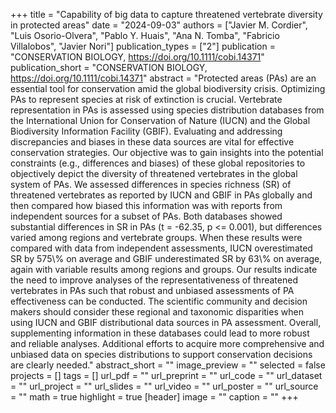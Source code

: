 +++
title = "Capability of big data to capture threatened vertebrate diversity in protected areas"
date = "2024-09-03"
authors = ["Javier M. Cordier", "Luis Osorio-Olvera", "Pablo Y. Huais", "Ana N. Tomba", "Fabricio Villalobos", "Javier Nori"]
publication_types = ["2"]
publication = "CONSERVATION BIOLOGY, https://doi.org/10.1111/cobi.14371"
publication_short = "CONSERVATION BIOLOGY, https://doi.org/10.1111/cobi.14371"
abstract = "Protected areas (PAs) are an essential tool for conservation amid the global biodiversity crisis. Optimizing PAs to represent species at risk of extinction is crucial. Vertebrate representation in PAs is assessed using species distribution databases from the International Union for Conservation of Nature (IUCN) and the Global Biodiversity Information Facility (GBIF). Evaluating and addressing discrepancies and biases in these data sources are vital for effective conservation strategies. Our objective was to gain insights into the potential constraints (e.g., differences and biases) of these global repositories to objectively depict the diversity of threatened vertebrates in the global system of PAs. We assessed differences in species richness (SR) of threatened vertebrates as reported by IUCN and GBIF in PAs globally and then compared how biased this information was with reports from independent sources for a subset of PAs. Both databases showed substantial differences in SR in PAs (t = -62.35, p <= 0.001), but differences varied among regions and vertebrate groups. When these results were compared with data from independent assessments, IUCN overestimated SR by 575\\% on average and GBIF underestimated SR by 63\\% on average, again with variable results among regions and groups. Our results indicate the need to improve analyses of the representativeness of threatened vertebrates in PAs such that robust and unbiased assessments of PA effectiveness can be conducted. The scientific community and decision makers should consider these regional and taxonomic disparities when using IUCN and GBIF distributional data sources in PA assessment. Overall, supplementing information in these databases could lead to more robust and reliable analyses. Additional efforts to acquire more comprehensive and unbiased data on species distributions to support conservation decisions are clearly needed."
abstract_short = ""
image_preview = ""
selected = false
projects = []
tags = []
url_pdf = ""
url_preprint = ""
url_code = ""
url_dataset = ""
url_project = ""
url_slides = ""
url_video = ""
url_poster = ""
url_source = ""
math = true
highlight = true
[header]
image = ""
caption = ""
+++

